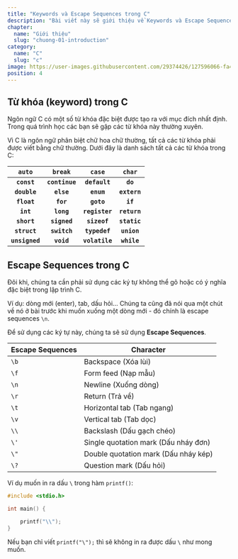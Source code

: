 ```yaml
---
title: "Keywords và Escape Sequences trong C"
description: "Bài viết này sẽ giới thiệu về Keywords và Escape Sequences trong C, cũng như quy tắc cơ bản của chúng để phục vụ cho việc sử dụng trong lập trình và sử dụng trong việc hiển thị văn bản trong Output trong ngôn ngữ C này. Hãy lưu ý những phần note của chúng mình để bạn có thể tìm hiểu và tìm sâu hơn về chúng trong các bài tiếp theo"
chapter:
  name: "Giới thiệu"
  slug: "chuong-01-introduction"
category:
  name: "C"
  slug: "c"
image: https://user-images.githubusercontent.com/29374426/127596066-fa46df01-982f-4a72-b6d1-f7d8f5c5a9b3.png
position: 4
---
```


## Từ khóa (keyword) trong C

Ngôn ngữ C có một số từ khóa đặc biệt được tạo ra với mục đích nhất định. Trong quá trình học các bạn sẽ gặp các từ khóa này thường xuyên.

Vì C là ngôn ngữ phân biệt chữ hoa chữ thường, tất cả các từ khóa phải được viết bằng chữ thường. Dưới đây là danh sách tất cả các từ khóa trong C:

|     `auto`     |    `break`     |     `case`     |    `char`    |
| :------------: | :------------: | :------------: | :----------: |
|  **`const`**   | **`continue`** | **`default`**  |   **`do`**   |
|  **`double`**  |   **`else`**   |   **`enum`**   | **`extern`** |
|  **`float`**   |   **`for`**    |   **`goto`**   |   **`if`**   |
|   **`int`**    |   **`long`**   | **`register`** | **`return`** |
|  **`short`**   |  **`signed`**  |  **`sizeof`**  | **`static`** |
|  **`struct`**  |  **`switch`**  | **`typedef`**  | **`union`**  |
| **`unsigned`** |   **`void`**   | **`volatile`** | **`while`**  |

## Escape Sequences trong C

Đôi khi, chúng ta cần phải sử dụng các ký tự không thể gõ hoặc có ý nghĩa đặc biệt trong lập trình C.

Ví dụ: dòng mới (enter), tab, dấu hỏi... Chúng ta cũng đã nói qua một chút về nó ở bài trước khi muốn xuống một dòng mới - đó chính là escape sequences `\n`.

Để sử dụng các ký tự này, chúng ta sẽ sử dụng **Escape Sequences**.

| Escape Sequences | Character                            |
| ---------------- | -------------------------------------|
| `\b`             | Backspace (Xóa lùi)                  |
| `\f`             | Form feed  (Nạp mẫu)                 |
| `\n`             | Newline (Xuống dòng)                 |
| `\r`             | Return (Trả về)                      |
| `\t`             | Horizontal tab (Tab ngang)           |
| `\v`             | Vertical tab (Tab dọc)               |
| `\\`             | Backslash (Dấu gạch chéo)            |
| `\'`             | Single quotation mark (Dấu nháy đơn) |
| `\"`             | Double quotation mark (Dấu nháy kép) |
| `\?`             | Question mark (Dấu hỏi)              |

Ví dụ muốn in ra dấu `\` trong hàm `printf()`:

```cpp
#include <stdio.h>

int main() {

    printf("\\");
}
```

Nếu bạn chỉ viết `printf("\");` thì sẽ không in ra được dấu `\` như mong muốn.

